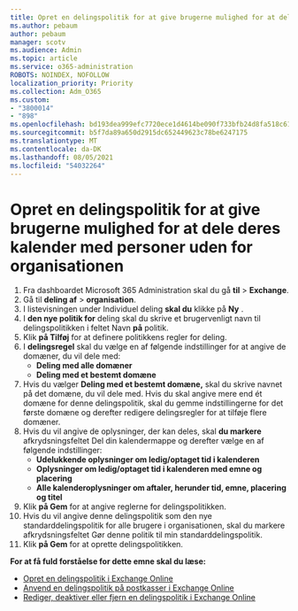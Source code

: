 ```yaml
---
title: Opret en delingspolitik for at give brugerne mulighed for at dele deres kalender med personer uden for organisationen
ms.author: pebaum
author: pebaum
manager: scotv
ms.audience: Admin
ms.topic: article
ms.service: o365-administration
ROBOTS: NOINDEX, NOFOLLOW
localization_priority: Priority
ms.collection: Adm_O365
ms.custom:
- "3800014"
- "898"
ms.openlocfilehash: bd193dea999efc7720ece1d4614be090f733bfb24d8fa518c61ee23cca0063dc
ms.sourcegitcommit: b5f7da89a650d2915dc652449623c78be6247175
ms.translationtype: MT
ms.contentlocale: da-DK
ms.lasthandoff: 08/05/2021
ms.locfileid: "54032264"
---
```

# <a name="create-a-sharing-policy-to-allow-your-users-to-share-their-calendar-with-people-outside-your-organization"></a>Opret en delingspolitik for at give brugerne mulighed for at dele deres kalender med personer uden for organisationen

1. Fra dashboardet Microsoft 365 Administration skal du gå **til**  >  **Exchange**.
2. Gå til **deling af**  >  **organisation**.
3. I listevisningen under Individuel deling **skal du** klikke på **Ny** .
4. I **den nye politik for** deling skal du skrive et brugervenligt navn til delingspolitikken i feltet Navn **på** politik.
5. Klik **på Tilføj**  for at definere politikkens regler for deling.
6. I **delingsregel** skal du vælge en af følgende indstillinger for at angive de domæner, du vil dele med:
    - **Deling med alle domæner**
    - **Deling med et bestemt domæne**
8. Hvis du vælger **Deling med et bestemt domæne,** skal du skrive navnet på det domæne, du vil dele med. Hvis du skal angive mere end ét domæne for denne delingspolitik, skal du gemme indstillingerne for det første domæne og derefter redigere delingsregler for at tilføje flere domæner.
9. Hvis du vil angive de oplysninger, der kan deles, skal **du markere** afkrydsningsfeltet Del din kalendermappe og derefter vælge en af følgende indstillinger:
    - **Udelukkende oplysninger om ledig/optaget tid i kalenderen**
    - **Oplysninger om ledig/optaget tid i kalenderen med emne og placering**
    - **Alle kalenderoplysninger om aftaler, herunder tid, emne, placering og titel**
11. Klik **på Gem** for at angive reglerne for delingspolitikken.
12. Hvis du vil angive denne delingspolitik som den nye standarddelingspolitik  for alle brugere i organisationen, skal du markere afkrydsningsfeltet Gør denne politik til min standarddelingspolitik.
13. Klik **på Gem** for at oprette delingspolitikken.  

**For at få fuld forståelse for dette emne skal du læse:**

- [Opret en delingspolitik i Exchange Online](https://docs.microsoft.com/exchange/sharing/sharing-policies/create-a-sharing-policy)
- [Anvend en delingspolitik på postkasser i Exchange Online](https://docs.microsoft.com/exchange/sharing/sharing-policies/apply-a-sharing-policy)
- [Rediger, deaktiver eller fjern en delingspolitik i Exchange Online](https://docs.microsoft.com/exchange/sharing/sharing-policies/modify-a-sharing-policy)